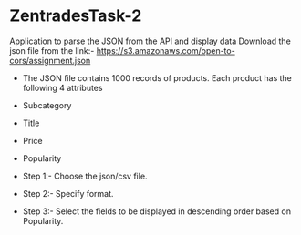 # ZentradesTask-2
 Application to parse the JSON from the API and display data
Download the json file from the link:- https://s3.amazonaws.com/open-to-cors/assignment.json

- The JSON file contains 1000 records of products. Each product has the following 4 attributes 
* Subcategory
* Title
* Price
* Popularity 

* Step 1:- Choose the json/csv file.
* Step 2:- Specify format.
* Step 3:- Select the fields to be displayed in descending order based on Popularity.

